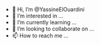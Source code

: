 - 👋 Hi, I’m @YassineElOuardini
- 👀 I’m interested in ...
- 🌱 I’m currently learning ...
- 💞️ I’m looking to collaborate on ...
- 📫 How to reach me ...

<!---
YassineElOuardini/YassineElOuardini is a ✨ special ✨ repository because its `README.md` (this file) appears on your GitHub profile.
You can click the Preview link to take a look at your changes.
--->
